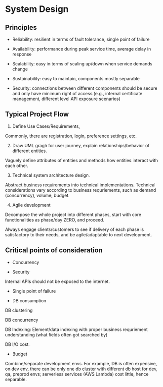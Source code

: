 # System Design

## Principles

* Reliability: resilient in terms of fault tolerance, single point of failure

* Availability: performance during peak service time, average delay in response

* Scalability: easy in terms of scaling up/down when service demands change

* Sustainability: easy to maintain, components mostly separable 

* Security: connections between different components should be secure and only have minimum right of access (e.g., internal certificate management, different level API exposure scenarios)

## Typical Project Flow

1. Define Use Cases/Requirements, 

Commonly, there are registration, login, preference settings, etc.

2. Draw UML gragh for user journey, explain relationships/behavior of different entities.

Vaguely define attributes of entities and methods how entities interact with each other.

3. Technical system architecture design.

Abstract business requirements into technical implementations. Technical considerations vary according to business requriements, such as demand (concurrency), volume, budget.

4. Agile development

Decompose the whole project into different phases, start with core functionalities as phase/day ZERO, and proceed. 

Always engage clients/customers to see if delivery of each phase is satisfactory to their needs, and be agile/adaptable to next development.

## Critical points of consideration

* Concurrency

* Security

Internal APIs should not be exposed to the internet.

* Single point of failure

* DB consumption

DB clustering

DB concurrency

DB Indexing: Element/data indexing with proper business requriement understanding (what fields often got searched by)

DB I/O cost.

* Budget

Combine/separate development envs. For example, DB is often expensive, on dev env, there can be only one db cluster with different db host for dev, qa, preprod envs; serverless services (AWS Lambda) cost little, hence separable.
